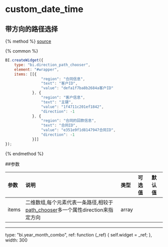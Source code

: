 # custom_date_time

## 带方向的路径选择

{% method %}
[source](https://jsfiddle.net/fineui/04h6gsps/)

{% common %}
```javascript
BI.createWidget({
    type: "bi.direction_path_chooser",
    element: "#wrapper",
    items: [[{
                "region": "合同信息",
                "text": "客户ID",
                "value": "defa1f7ba8b2684a客户ID"
            }, {
                "region": "客户信息",
                "text": "主键",
                "value": "1f4711c201ef1842",
                "direction": -1
            }, {
                "region": "合同的回款信息",
                "text": "合同ID",
                "value": "e351e9f1d8147947合同ID",
                "direction": -1
            }]]
});
```

{% endmethod %}

##参数

| 参数    | 说明           | 类型  | 可选值 | 默认值
| :------ |:-------------  | :-----| :----|:----|
| items |二维数组,每个元素代表一条路径,相较于[path_chooser](path_chooser.md)多一个属性direction来指定方向  | array| |  |
--- ---
type: "bi.year_month_combo",
                ref: function (_ref) {
                    self.widget = _ref;
                },
                width: 300